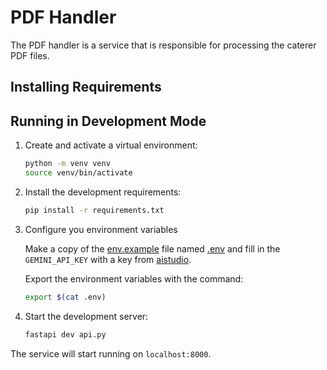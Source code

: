 # PDF Handler

The PDF handler is a service that is responsible for processing the caterer PDF files.

## Installing Requirements

## Running in Development Mode

1. Create and activate a virtual environment:

    ``` bash
    python -m venv venv
    source venv/bin/activate  
    ```

2. Install the development requirements:

    ``` bash
    pip install -r requirements.txt
    ```

3. Configure you environment variables

    Make a copy of the [env.example](./env.example) file named [.env](./.env) and fill in the `GEMINI_API_KEY` with a key from [aistudio](https://aistudio.google.com/apikey).

    Export the environment variables with the command:

    ``` bash
    export $(cat .env)
    ```

4. Start the development server:

    ``` bash
    fastapi dev api.py
    ```

The service will start running on `localhost:8000`.
